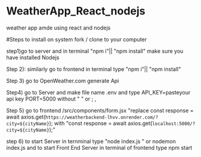 # WeatherApp_React_nodejs
weather app amde using react and nodejs

#Steps to install on system 
fork / clone to your computer      
   
step1)go to server and in terminal "npm i"|| "npm install" make sure you have installed Nodejs   

Step 2): similarly go to frontend in terminal type "npm i"|| "npm install"   
   
Step 3) go to OpenWeather.com generate Api

Step4) go to Server and make file name .env and type API_KEY=pasteyour api key PORT=5000 without " " or ; ,

Step 5) go to frontend /src/components/form.jsx "replace const response = await axios.get(`https://weatherbackend-lhvv.onrender.com/?city=${cityName}`); with "const response = await axios.get(`localhost:5000/?
city=${cityName}`);"

step 6) to start Server in ternminal type "node index.js " or nodemon index.js and to start Front End Server in terminal of frontend type npm start
